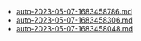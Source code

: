 * [auto-2023-05-07-1683458786.md](/docs/202305/auto-2023-05-07-1683458786.md)
* [auto-2023-05-07-1683458306.md](/docs/202305/auto-2023-05-07-1683458306.md)
* [auto-2023-05-07-1683458048.md](/docs/202305/auto-2023-05-07-1683458048.md)
